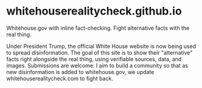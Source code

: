 # whitehouserealitycheck.github.io
Whitehouse.gov with inline fact-checking. Fight alternative facts with the real thing.

Under President Trump, the official White House website is now being used to spread disinformation. The goal of this site is to show their "alternative" facts right alongside the real thing, using verifiable sources, data, and images. Submissions are welcome: I aim to build a community so that as new disinformation is added to whitehouse.gov, we update whitehouserealitycheck.com to fight back.
